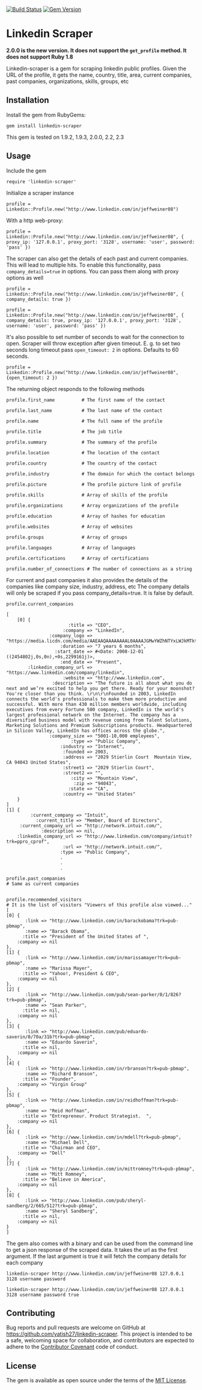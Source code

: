 [![Build Status](https://secure.travis-ci.org/yatish27/linkedin-scraper.png)](http://travis-ci.org/yatish27/linkedin-scraper)
[![Gem Version](https://badge.fury.io/rb/linkedin-scraper.png)](http://badge.fury.io/rb/linkedin-scraper)

Linkedin Scraper
================

**2.0.0 is the new version. It does not support the `get_profile` method. It does not support Ruby 1.8**

Linkedin-scraper is a gem for scraping linkedin public profiles.
Given the URL of the profile, it gets the name, country, title, area, current companies, past companies,
organizations, skills, groups, etc


## Installation

Install the gem from RubyGems:

    gem install linkedin-scraper

This gem is tested on 1.9.2, 1.9.3, 2.0.0, 2.2, 2.3

## Usage
Include the gem

    require 'linkedin-scraper'

Initialize a scraper instance

    profile = Linkedin::Profile.new("http://www.linkedin.com/in/jeffweiner08")


With a http web-proxy:

    profile = Linkedin::Profile.new("http://www.linkedin.com/in/jeffweiner08", { proxy_ip: '127.0.0.1', proxy_port: '3128', username: 'user', password: 'pass' })

The scraper can also get the details of each past and current companies. This will lead to multiple hits.
To enable this functionality, pass `company_details=true` in options. You can pass them along with proxy options
as well

    profile = Linkedin::Profile.new("http://www.linkedin.com/in/jeffweiner08", { company_details: true })

    profile = Linkedin::Profile.new("http://www.linkedin.com/in/jeffweiner08", { company_details: true, proxy_ip: '127.0.0.1', proxy_port: '3128', username: 'user', password: 'pass' })

It's also possible to set number of seconds to wait for the connection to open.
Scraper will throw exception after given timeout. E. g. to set two seconds long timeout
pass `open_timeout: 2` in options. Defaults to 60 seconds.

    profile = Linkedin::Profile.new("http://www.linkedin.com/in/jeffweiner08", {open_timeout: 2 })

The returning object responds to the following methods


    profile.first_name          # The first name of the contact

    profile.last_name           # The last name of the contact

    profile.name                # The full name of the profile

    profile.title               # The job title

	profile.summary             # The summary of the profile

    profile.location            # The location of the contact

    profile.country             # The country of the contact

    profile.industry            # The domain for which the contact belongs

    profile.picture             # The profile picture link of profile

    profile.skills              # Array of skills of the profile

    profile.organizations       # Array organizations of the profile

    profile.education           # Array of hashes for education

    profile.websites            # Array of websites

	profile.groups              # Array of groups

	profile.languages           # Array of languages

	profile.certifications      # Array of certifications

	profile.number_of_connections # The number of connections as a string


For current and past companies it also provides the details of the companies like company size, industry, address, etc
The company details will only be scraped if you pass company_details=true. It is false by default.


    profile.current_companies

    [
        [0] {
                           :title => "CEO",
                         :company => "LinkedIn",
                    :company_logo => "https://media.licdn.com/media/AAEAAQAAAAAAAAL0AAAAJGMwYWZhNTYxLWJkMTktNDAzMi05NzEzLTlhNzUxMGU0NDg0Mw.png",
                        :duration => "7 years 6 months",
                      :start_date => #<Date: 2008-12-01 ((2454802j,0s,0n),+0s,2299161j)>,
                        :end_date => "Present",
            :linkedin_company_url => "https://www.linkedin.com/company/linkedin",
                         :website => "http://www.linkedin.com",
                     :description => "The future is all about what you do next and we’re excited to help you get there. Ready for your moonshot? You're closer than you think. \r\n\r\nFounded in 2003, LinkedIn connects the world's professionals to make them more productive and successful. With more than 430 million members worldwide, including executives from every Fortune 500 company, LinkedIn is the world's largest professional network on the Internet. The company has a diversified business model with revenue coming from Talent Solutions, Marketing Solutions and Premium Subscriptions products. Headquartered in Silicon Valley, LinkedIn has offices across the globe.",
                    :company_size => "5001-10,000 employees",
                            :type => "Public Company",
                        :industry => "Internet",
                         :founded => 2003,
                         :address => "2029 Stierlin Court  Mountain View, CA 94043 United States",
                         :street1 => "2029 Stierlin Court",
                         :street2 => "",
                            :city => "Mountain View",
                             :zip => "94043",
                           :state => "CA",
                         :country => "United States"
        }
    ]
    [1] {
             :current_company => "Intuit",
               :current_title => "Member, Board of Directors",
         :current_company_url => "http://network.intuit.com/",
                 :description => nil,
        :linkedin_company_url => "http://www.linkedin.com/company/intuit?trk=ppro_cprof",
                         :url => "http://network.intuit.com/",
                        :type => "Public Company",
                        .
                        .
                        .

    profile.past_companies
    # Same as current companies


    profile.recommended_visitors
    # It is the list of visitors "Viewers of this profile also viewed..."
    [
    [0] {
           :link => "http://www.linkedin.com/in/barackobama?trk=pub-pbmap",
           :name => "Barack Obama",
          :title => "President of the United States of ",
        :company => nil
    },
    [1] {
           :link => "http://www.linkedin.com/in/marissamayer?trk=pub-pbmap",
           :name => "Marissa Mayer",
          :title => "Yahoo!, President & CEO",
        :company => nil
    },
    [2] {
           :link => "http://www.linkedin.com/pub/sean-parker/0/1/826?trk=pub-pbmap",
           :name => "Sean Parker",
          :title => nil,
        :company => nil
    },
    [3] {
           :link => "http://www.linkedin.com/pub/eduardo-saverin/0/70a/31b?trk=pub-pbmap",
           :name => "Eduardo Saverin",
          :title => nil,
        :company => nil
    },
    [4] {
           :link => "http://www.linkedin.com/in/rbranson?trk=pub-pbmap",
           :name => "Richard Branson",
          :title => "Founder",
        :company => "Virgin Group"
    },
    [5] {
           :link => "http://www.linkedin.com/in/reidhoffman?trk=pub-pbmap",
           :name => "Reid Hoffman",
          :title => "Entrepreneur. Product Strategist.  ",
        :company => nil
    },
    [6] {
           :link => "http://www.linkedin.com/in/mdell?trk=pub-pbmap",
           :name => "Michael Dell",
          :title => "Chairman and CEO",
        :company => "Dell"
    },
    [7] {
           :link => "http://www.linkedin.com/in/mittromney?trk=pub-pbmap",
           :name => "Mitt Romney",
          :title => "Believe in America",
        :company => nil
    },
    [8] {
           :link => "http://www.linkedin.com/pub/sheryl-sandberg/2/665/512?trk=pub-pbmap",
           :name => "Sheryl Sandberg",
          :title => nil,
        :company => nil
    }
    ]


The gem also comes with a binary and can be used from the command line to get a json response of the scraped data.
It takes the url as the first argument. If the last argument is true it will fetch the company details for each company

    linkedin-scraper http://www.linkedin.com/in/jeffweiner08 127.0.0.1 3128 username password

    linkedin-scraper http://www.linkedin.com/in/jeffweiner08 127.0.0.1 3128 username password true


## Contributing

Bug reports and pull requests are welcome on GitHub at https://github.com/yatish27/linkedin-scraper.
This project is intended to be a safe, welcoming space for collaboration, and contributors are expected to adhere to the
[Contributor Covenant](http://contributor-covenant.org) code of conduct.


## License

The gem is available as open source under the terms of the [MIT License](http://opensource.org/licenses/MIT).
